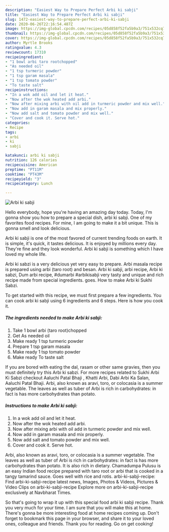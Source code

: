 ```yaml
---
description: "Easiest Way to Prepare Perfect Arbi ki sabji"
title: "Easiest Way to Prepare Perfect Arbi ki sabji"
slug: 1472-easiest-way-to-prepare-perfect-arbi-ki-sabji
date: 2020-06-26T22:16:54.487Z
image: https://img-global.cpcdn.com/recipes/05d858f52fa5b9a3/751x532cq70/arbi-ki-sabji-recipe-main-photo.jpg
thumbnail: https://img-global.cpcdn.com/recipes/05d858f52fa5b9a3/751x532cq70/arbi-ki-sabji-recipe-main-photo.jpg
cover: https://img-global.cpcdn.com/recipes/05d858f52fa5b9a3/751x532cq70/arbi-ki-sabji-recipe-main-photo.jpg
author: Myrtle Brooks
ratingvalue: 4.3
reviewcount: 17310
recipeingredient:
- "1 bowl arbi taro rootchopped"
- "As needed oil"
- "1 tsp turmeric powder"
- "1 tsp garam masala"
- "1 tsp tomato powder"
- "To taste salt"
recipeinstructions:
- "In a wok add oil and let it heat."
- "Now after the wok heated add arbi."
- "Now after mixing arbi with oil add in turmeric powder and mix well."
- "Now add in garam masala and mix properly."
- "Now add salt and tomato powder and mix well."
- "Cover and cook it. Serve hot."
categories:
- Recipe
tags:
- arbi
- ki
- sabji

katakunci: arbi ki sabji 
nutrition: 126 calories
recipecuisine: American
preptime: "PT11M"
cooktime: "PT43M"
recipeyield: "3"
recipecategory: Lunch

---
```



![Arbi ki sabji](https://img-global.cpcdn.com/recipes/05d858f52fa5b9a3/751x532cq70/arbi-ki-sabji-recipe-main-photo.jpg)

Hello everybody, hope you're having an amazing day today. Today, I'm gonna show you how to prepare a special dish, arbi ki sabji. One of my favorites food recipes. For mine, I am going to make it a bit unique. This is gonna smell and look delicious.

Arbi ki sabji is one of the most favored of current trending foods on earth. It is simple, it's quick, it tastes delicious. It is enjoyed by millions every day. They're fine and they look wonderful. Arbi ki sabji is something which I have loved my whole life.

Arbi ki sabzi is a very delicious yet very easy to prepare. Arbi masala recipe is prepared using arbi (taro root) and besan. Arbi ki sabji, arbi recipe, Arbi ki sabzi, Dum arbi recipe, #dumarbi #arbikisabji very tasty and unique and rich recipe made from special ingredients. goes. How to make Arbi ki Sukhi Sabzi.


To get started with this recipe, we must first prepare a few ingredients. You can cook arbi ki sabji using 6 ingredients and 6 steps. Here is how you cook it.

<!--inarticleads1-->

##### The ingredients needed to make Arbi ki sabji:

1. Take 1 bowl arbi (taro root)chopped
1. Get As needed oil
1. Make ready 1 tsp turmeric powder
1. Prepare 1 tsp garam masala
1. Make ready 1 tsp tomato powder
1. Make ready To taste salt


If you are bored with eating the dal, rasam or other same gravies, then you must definitely try this Arbi ki sabzi. For more recipes related to Sukhi Arbi Ki Sabzi checkout Aaluchi Patal Bhaji , Khatti Arbi, Dabi Arbi Ka Salan, Aaluchi Patal Bhaji. Arbi, also known as aravi, toro, or colocasia is a summer vegetable. The leaves as well as tuber of Arbi is rich in carbohydrates: in fact is has more carbohydrates than potato. 

<!--inarticleads2-->

##### Instructions to make Arbi ki sabji:

1. In a wok add oil and let it heat.
1. Now after the wok heated add arbi.
1. Now after mixing arbi with oil add in turmeric powder and mix well.
1. Now add in garam masala and mix properly.
1. Now add salt and tomato powder and mix well.
1. Cover and cook it. Serve hot.


Arbi, also known as aravi, toro, or colocasia is a summer vegetable. The leaves as well as tuber of Arbi is rich in carbohydrates: in fact is has more carbohydrates than potato. It is also rich in dietary. Chamadumpa Pulusu is an easy Indian food recipe prepared with taro root or arbi that is cooked in a tangy tamarind sauce. Goes well with rice and rotis. arbi-ki-sabji-recipe: Find arbi-ki-sabji-recipe latest news, Images, Photos &amp; Videos, Pictures &amp; Video Clips on arbi-ki-sabji-recipe Explore more on arbi-ki-sabji-recipe exclusively at Navbharat Times. 

So that's going to wrap it up with this special food arbi ki sabji recipe. Thank you very much for your time. I am sure that you will make this at home. There's gonna be more interesting food at home recipes coming up. Don't forget to bookmark this page in your browser, and share it to your loved ones, colleague and friends. Thank you for reading. Go on get cooking!
